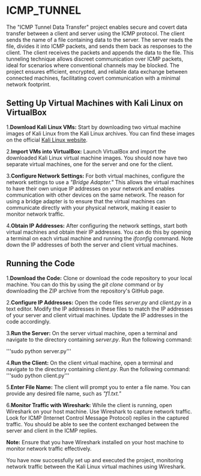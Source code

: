 # ICMP_TUNNEL

The "ICMP Tunnel Data Transfer" project enables secure and covert data transfer between a client and server using the ICMP protocol. The client sends the name of a file containing data to the server. The server reads the file, divides it into ICMP packets, and sends them back as responses to the client. The client receives the packets and appends the data to the file. This tunneling technique allows discreet communication over ICMP packets, ideal for scenarios where conventional channels may be blocked. The project ensures efficient, encrypted, and reliable data exchange between connected machines, facilitating covert communication with a minimal network footprint.
## Setting Up Virtual Machines with Kali Linux on VirtualBox
1.**Download Kali Linux VMs:** Start by downloading two virtual machine images of Kali Linux from the Kali Linux archives. You can find these images on the official [Kali Linux website](https://www.kali.org/downloads/).

2.**Import VMs into VirtualBox:** Launch VirtualBox and import the downloaded Kali Linux virtual machine images. You should now have two separate virtual machines, one for the server and one for the client.

3.**Configure Network Settings:** For both virtual machines, configure the network settings to use a _"Bridge Adapter."_ This allows the virtual machines to have their own unique IP addresses on your network and enables communication with other devices on the same network. The reason for using a bridge adapter is to ensure that the virtual machines can communicate directly with your physical network, making it easier to monitor network traffic.

4.**Obtain IP Addresses:** After configuring the network settings, start both virtual machines and obtain their IP addresses. You can do this by opening a terminal on each virtual machine and running the _ifconfig_ command. Note down the IP addresses of both the server and client virtual machines.

## Running the Code
1.**Download the Code:** Clone or download the code repository to your local machine. You can do this by using the _git clone_ command or by downloading the ZIP archive from the repository's GitHub page.

2.**Configure IP Addresses:** Open the code files _server.py_ and _client.py_ in a text editor. Modify the IP addresses in these files to match the IP addresses of your server and client virtual machines. Update the IP addresses in the code accordingly.

3.**Run the Server:** On the server virtual machine, open a terminal and navigate to the directory containing _server.py_. Run the following command:

'''sudo python server.py'''

4.**Run the Client:** On the client virtual machine, open a terminal and navigate to the directory containing _client.py_. Run the following command:
'''sudo python client.py'''

5.**Enter File Name:** The client will prompt you to enter a file name. You can provide any desired file name, such as _"f1.txt."_

6.**Monitor Traffic with Wireshark:** While the client is running, open Wireshark on your host machine. Use Wireshark to capture network traffic. Look for ICMP (Internet Control Message Protocol) replies in the captured traffic. You should be able to see the content exchanged between the server and client in the ICMP replies.

**Note:** Ensure that you have Wireshark installed on your host machine to monitor network traffic effectively.

You have now successfully set up and executed the project, monitoring network traffic between the Kali Linux virtual machines using Wireshark.

